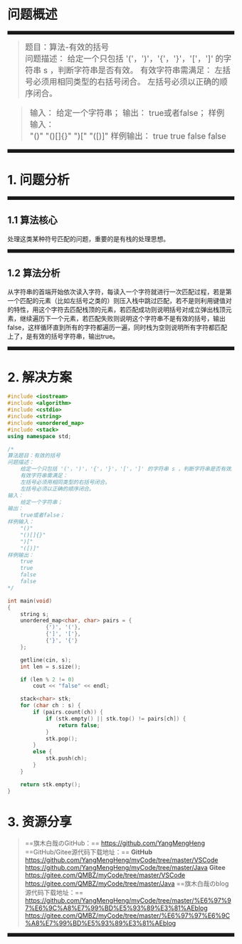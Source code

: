 # 问题概述
<hr style=" border:solid; width:100%; height:2px;" color=#000000 size=1">

> <font size=4>题目：算法-有效的括号<br />
> 问题描述：
	给定一个只包括 '('，')'，'{'，'}'，'['，']' 的字符串 s ，判断字符串是否有效。
	有效字符串需满足：
	左括号必须用相同类型的右括号闭合。
	左括号必须以正确的顺序闭合。
</font>

<font size=4>

> 
> 输入：
	给定一个字符串；
> 输出：
	true或者false；
> 样例输入： 	
> "()"
	"()[]{}"
	")["
	"([)]"
> 样例输出： 
> true
	true
	false
	false

</font>
<hr style=" border:solid; width:100%; height:2px;" color=#000000 size=1">

# 1. 问题分析

<hr style=" border:solid; width:100%; height:2px;" color=#000000 size=1">

## 1.1 算法核心
处理这类某种符号匹配的问题，重要的是有栈的处理思想。

<hr style=" border:solid; width:100%; height:2px;" color=#000000 size=1">

## 1.2 算法分析
从字符串的首端开始依次读入字符，每读入一个字符就进行一次匹配过程，若是第一个匹配的元素（比如左括号之类的）则压入栈中跳过匹配，若不是则利用键值对的特性，用这个字符去匹配栈顶的元素，若匹配成功则说明括号对成立弹出栈顶元素，继续遍历下一个元素，若匹配失败则说明这个字符串不是有效的括号，输出false，这样循环直到所有的字符都遍历一遍，同时栈为空则说明所有字符都匹配上了，是有效的括号字符串，输出true。

<hr style=" border:solid; width:100%; height:2px;" color=#000000 size=1">

# 2. 解决方案

```cpp
#include <iostream>
#include <algorithm>
#include <cstdio>
#include <string>
#include <unordered_map>
#include <stack>
using namespace std;

/*
算法题目：有效的括号
问题描述：
	给定一个只包括 '('，')'，'{'，'}'，'['，']' 的字符串 s ，判断字符串是否有效。
	有效字符串需满足：
	左括号必须用相同类型的右括号闭合。
	左括号必须以正确的顺序闭合。
输入：
	给定一个字符串；
输出：
	true或者false；
样例输入：
	"()"
	"()[]{}"
	")["
	"([)]"
样例输出：
	true
	true
	false
	false
*/

int main(void)
{
	string s;
	unordered_map<char, char> pairs = {
			{')', '('},
			{']', '['},
			{'}', '{'}
	};

	getline(cin, s);
	int len = s.size();

	if (len % 2 != 0)
		cout << "false" << endl;

	stack<char> stk;
	for (char ch : s) {
		if (pairs.count(ch)) {
			if (stk.empty() || stk.top() != pairs[ch]) {
				return false;
			}
			stk.pop();
		}
		else {
			stk.push(ch);
		}
	}

	return stk.empty();
}
```

# 3. 资源分享
> ==旗木白哉のGitHub：==
> https://github.com/YangMengHeng
> ==GitHub/Gitee源代码下载地址：==
> **GitHub**
> https://github.com/YangMengHeng/myCode/tree/master/VSCode
> https://github.com/YangMengHeng/myCode/tree/master/Java
> **Gitee**
> https://gitee.com/QMBZ/myCode/tree/master/VSCode
> https://gitee.com/QMBZ/myCode/tree/master/Java
> ==旗木白哉のblog源代码下载地址：==
>https://github.com/YangMengHeng/myCode/tree/master/%E6%97%97%E6%9C%A8%E7%99%BD%E5%93%89%E3%81%AEblog
>https://gitee.com/QMBZ/myCode/tree/master/%E6%97%97%E6%9C%A8%E7%99%BD%E5%93%89%E3%81%AEblog

<hr style=" border:solid; width:100%; height:2px;" color=#000000 size=1">